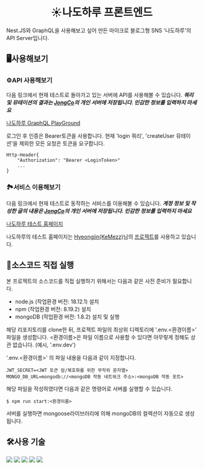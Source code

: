<h1 align="center">
  ☀️나도하루 프론트엔드
</h1>

Nest.JS와 GraphQL을 사용해보고 싶어 만든 마이크로 블로그형 SNS '나도하루'의 API Server입니다. 



## 🖥️사용해보기

### ⚙️API 사용해보기

다음 링크에서 현재 테스트로 돌아가고 있는 서버에 API를 사용해볼 수 있습니다. ***쿼리 및 뮤테이션의 결과는 [JongCo](https://github.com/JongCo)의 개인 서버에 저장됩니다. 민감한 정보를 입력하지 마세요***

[나도하루 GraphQL PlayGround](http://nadoharu.duckdns.org/api/graphql)

로그인 후 인증은 Bearer토큰을 사용합니다. 현재 'login 쿼리', 'createUser 뮤테이션'을 제외한 모든 요청은 토큰을 요구합니다.

```
Http-Header{
	"Authorization": "Bearer <LoginToken>"
    ...
}
```


### 🏞️서비스 이용해보기

다음 링크에서 현재 테스트로 동작하는 서비스를 이용해볼 수 있습니다. ***계정 정보 및 작성한 글의 내용은 [JongCo](https://github.com/JongCo)의 개인 서버에 저장됩니다. 민감한 정보를 입력하지 마세요***

[나도하루 테스트 홈페이지](http://nadoharu.duckdns.org/)

나도하루의 테스트 홈페이지는 [Hyeongjin(KeMezz)](https://github.com/KeMezz)님의 [프로젝트](https://github.com/GuitarCoders/front)를 사용하고 있습니다.


## 📀소스코드 직접 실행

본 프로젝트의 소스코드를 직접 실행하기 위해서는 다음과 같은 사전 준비가 필요합니다.
* node.js (작업환경 버전: 18.12.1) 설치
* npm (작업환경 버전: 8.19.2) 설치
* mongoDB (작업환경 버전: 1.8.2) 설치 및 실행

해당 리포지토리를 clone한 뒤, 프로젝트 파일의 최상위 디렉토리에 '.env.<환경이름>' 파일을 생성합니다. <환경이름>은 파일 이름으로 사용할 수 있다면 아무렇게 정해도 상관 없습니다. (예시, '.env.dev') 

'.env.<환경이름>' 의 파일 내용을 다음과 같이 지정합니다.

```
JWT_SECRET=<JWT 토큰 암/복호화를 위한 무작위 문자열>
MONGO_DB_URL=mongodb://<mongoDB 작동 네트워크 주소>:<mongoDB 작동 포트>
```

해당 파일을 작성하였다면 다음과 같은 명령어로 서버를 실행할 수 있습니다.
```shell
$ npm run start:<환경이름>
```

서버를 실행하면 mongoose라이브러리에 의해 mongoDB의 컬렉션이 자동으로 생성됩니다.

## 🛠️사용 기술

<img src="https://img.shields.io/badge/typescript-3178C6?style=for-the-badge&logo=typescript&logoColor=white"> <img src="https://img.shields.io/badge/nest.js-E0234E?style=for-the-badge&logo=nestjs&logoColor=white"> <img src="https://img.shields.io/badge/graphql-E10098?style=for-the-badge&logo=graphql&logoColor=white"> <img src="https://img.shields.io/badge/mongoDB-47A248?style=for-the-badge&logo=MongoDB&logoColor=white"> <img src="https://img.shields.io/badge/mongoose-880000?style=for-the-badge&logo=mongoose&logoColor=white">

